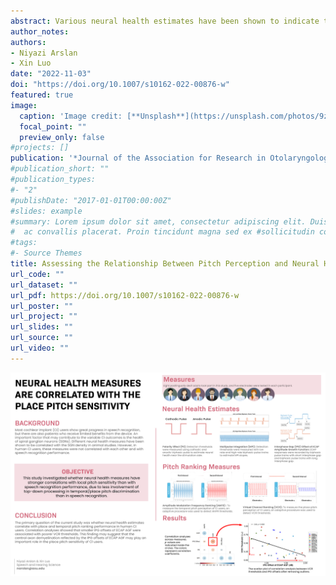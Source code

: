 ```yaml
---
abstract: Various neural health estimates have been shown to indicate the density of spiral ganglion neurons in animal and modeling studies of cochlear implants (CIs). However, when applied to human CI users, these neural health estimates based on psychophysical and electrophysiological measures are not consistently correlated with each other or with the speech recognition performance. This study investigated whether the neural health estimates have stronger correlations with the temporal and place pitch sensitivity than with the speech recognition performance. On five electrodes in 12 tested ears of eight adult CI users, polarity effect (PE), multipulse integration (MPI), and interphase gap (IPG) effect on the amplitude growth function (AGF) of electrically evoked compound action potential (ECAP) were measured to estimate neural health, while thresholds of amplitude modulation frequency ranking (AMFR) and virtual channel ranking (VCR) were measured to indicate temporal and place pitch sensitivity. AzBio sentence recognition in noise was measured using the clinical CI processor for each ear. The results showed significantly poorer AMFR and VCR thresholds on the basal electrodes than on the apical and middle electrodes. Across ears and electrodes, only the IPG offset effect on ECAP AGF had a nearly significant negative correlation with the VCR threshold after removing the outliers. No significant across-ear correlations were found between the mean neural health estimates, mean pitch-ranking thresholds, and AzBio sentence recognition score. This study suggests that the central axon demyelination reflected by the IPG offset effect may be important for the place pitch sensitivity of CI users and that the IPG offset effect may be used to predict the perceptual resolution of virtual channels for CI programming.
author_notes:
authors:
- Niyazi Arslan
- Xin Luo
date: "2022-11-03"
doi: "https://doi.org/10.1007/s10162-022-00876-w"
featured: true
image:
  caption: 'Image credit: [**Unsplash**](https://unsplash.com/photos/9zy0NhHPyfc)'
  focal_point: ""
  preview_only: false
#projects: []
publication: '*Journal of the Association for Research in Otolaryngology, 23* 875–887 (2022)'
#publication_short: ""
#publication_types:
#- "2"
#publishDate: "2017-01-01T00:00:00Z"
#slides: example
#summary: Lorem ipsum dolor sit amet, consectetur adipiscing elit. Duis posuere tellus
#  ac convallis placerat. Proin tincidunt magna sed ex #sollicitudin condimentum.
#tags:
#- Source Themes
title: Assessing the Relationship Between Pitch Perception and Neural Health in Cochlear Implant Users
url_code: ""
url_dataset: ""
url_pdf: https://doi.org/10.1007/s10162-022-00876-w
url_poster: ""
url_project: ""
url_slides: ""
url_source: ""
url_video: ""
---
```


![png](./NeuralHealth.png)
